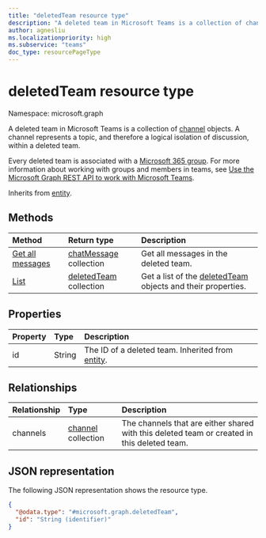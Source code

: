 ```yaml
---
title: "deletedTeam resource type"
description: "A deleted team in Microsoft Teams is a collection of channels."
author: agnesliu
ms.localizationpriority: high
ms.subservice: "teams"
doc_type: resourcePageType
---
```


# deletedTeam resource type

Namespace: microsoft.graph

A deleted team in Microsoft Teams is a collection of [channel](channel.md) objects. A channel represents a topic, and therefore a logical isolation of discussion, within a deleted team.

Every deleted team is associated with a [Microsoft 365 group](../resources/group.md). For more information about working with groups and members in teams, see [Use the Microsoft Graph REST API to work with Microsoft Teams](teams-api-overview.md).

Inherits from [entity](../resources/entity.md).

## Methods
|Method|Return type|Description|
|:---|:---|:---|
|[Get all messages](../api/deletedteam-getallmessages.md)|[chatMessage](../resources/chatmessage.md) collection|Get all messages in the deleted team.|
|[List](../api/teamwork-list-deletedteams.md)|[deletedTeam](../resources/deletedteam.md) collection|Get a list of the [deletedTeam](../resources/deletedteam.md) objects and their properties.|

## Properties
|Property|Type|Description|
|:---|:---|:---|
|id|String|The ID of a deleted team. Inherited from [entity](../resources/entity.md).|

## Relationships
|Relationship|Type|Description|
|:---|:---|:---|
|channels|[channel](../resources/channel.md) collection|The channels that are either shared with this deleted team or created in this deleted team.|

## JSON representation
The following JSON representation shows the resource type.
<!-- {
  "blockType": "resource",
  "keyProperty": "id",
  "@odata.type": "microsoft.graph.deletedTeam",
  "baseType": "microsoft.graph.entity",
  "openType": false
}
-->
``` json
{
  "@odata.type": "#microsoft.graph.deletedTeam",
  "id": "String (identifier)"
}
```

